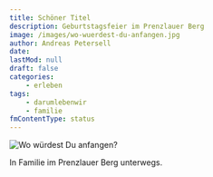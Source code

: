 ```yaml
---
title: Schöner Titel
description: Geburtstagsfeier im Prenzlauer Berg
image: /images/wo-wuerdest-du-anfangen.jpg
author: Andreas Petersell
date: 
lastMod: null
draft: false
categories:
    - erleben
tags:
    - darumlebenwir
    - familie
fmContentType: status
---
```


![Wo würdest Du anfangen?](/images/wo-wuerdest-du-anfangen.jpg)

In Familie im Prenzlauer Berg unterwegs.